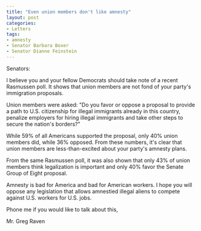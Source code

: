 ```yaml
---
title: "Even union members don't like amnesty"
layout: post
categories:
- Letters
tags:
- amnesty
- Senator Barbara Boxer
- Senator Dianne Feinstein
---
```


Senators:

I believe you and your fellow Democrats should take note of a recent Rasmussen poll. It shows that union members are not fond of your party's immigration proposals.

Union members were asked: "Do you favor or oppose a proposal to provide a path to U.S. citizenship for illegal immigrants already in this country, penalize employers for hiring illegal immigrants and take other steps to secure the nation's borders?"

While 59% of all Americans supported the proposal, only 40% union members did, while 36% opposed. From these numbers, it's clear that union members are less-than-excited about your party's amnesty plans.

From the same Rasmussen poll, it was also shown that only 43% of union members think legalization is important and only 40% favor the Senate Group of Eight proposal.

Amnesty is bad for America and bad for American workers. I hope you will oppose any legislation that allows amnestied illegal aliens to compete against U.S. workers for U.S. jobs.

Phone me if you would like to talk about this,

Mr. Greg Raven